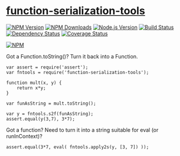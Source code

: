 # [function-serialization-tools](https://www.npmjs.com/package/function-serialization-tools)

[![NPM Version][npm-version-image]][npm-url]
[![NPM Downloads][npm-downloads-image]][npm-url]
[![Node.js Version][node-image]][node-url]
[![Build Status][travis-image]][travis-url]
[![Dependency Status][dependencies-image]][dependencies-url]
[![Coverage Status][coveralls-image]][coveralls-url]

[![NPM][npm-image]][npm-url]

Got a Function.toString()? Turn it back into a Function. 

```
var assert = require('assert');
var fntools = require('function-serialization-tools');

function mult(x, y) {
    return x*y;
}

var funAsString = mult.toString();

var y = fntools.s2f(funAsString);
assert.equal(y(3,7), 3*7);

```

Got a function? Need to turn it into a string suitable for eval (or runInContext)?

```
assert.equal(3*7, eval( fntools.apply2s(y, [3, 7]) ));

```

[npm-version-image]: https://img.shields.io/npm/v/function-serialization-tools.svg
[npm-downloads-image]: https://img.shields.io/npm/dm/function-serialization-tools.svg
[npm-image]: https://nodei.co/npm/function-serialization-tools.png?downloads=true&downloadRank=true&stars=true
[npm-url]: https://npmjs.org/package/function-serialization-tools
[travis-image]: https://img.shields.io/travis/llambda/function-serialization-tools/master.svg
[travis-url]: https://travis-ci.org/llambda/function-serialization-tools
[dependencies-image]: https://david-dm.org/llambda/function-serialization-tools.svg?style=flat
[dependencies-url]: https://david-dm.org/llambda/function-serialization-tools
[coveralls-image]: https://img.shields.io/coveralls/llambda/function-serialization-tools/master.svg
[coveralls-url]: https://coveralls.io/r/llambda/function-serialization-tools?branch=master
[node-image]: https://img.shields.io/node/v/function-serialization-tools.svg
[node-url]: http://nodejs.org/download/
[gitter-join-chat-image]: https://badges.gitter.im/Join%20Chat.svg
[gitter-channel-url]: https://gitter.im/llambda/function-serialization-tools
[express-session-url]: https://github.com/expressjs/session
[io-url]: https://iojs.org
